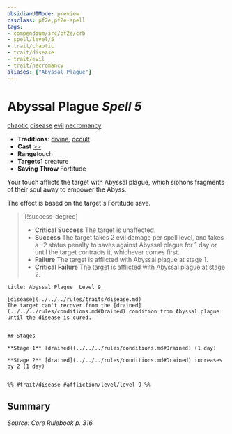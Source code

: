 ```yaml
---
obsidianUIMode: preview
cssclass: pf2e,pf2e-spell
tags:
- compendium/src/pf2e/crb
- spell/level/5
- trait/chaotic
- trait/disease
- trait/evil
- trait/necromancy
aliases: ["Abyssal Plague"]
---
```

# Abyssal Plague *Spell 5*   
[chaotic](../../rules/traits/chaotic.md)  [disease](../../rules/traits/disease.md)  [evil](../../rules/traits/evil.md)  [necromancy](../../rules/traits/necromancy.md)  

- **Traditions**: [divine](../../rules/traits/divine.md), [occult](../../rules/traits/occult.md)
- **Cast** [>>](../../rules/core-rulebook/chapter-9-playing-the-game.md#Actions "Two-Action") 
- **Range**touch
- **Targets**1 creature
- **Saving Throw** Fortitude

Your touch afflicts the target with Abyssal plague, which siphons fragments of their soul away to empower the Abyss.

The effect is based on the target's Fortitude save.

> [!success-degree] 
> - **Critical Success** The target is unaffected.
> - **Success** The target takes 2 evil damage per spell level, and takes a –2 status penalty to saves against Abyssal plague for 1 day or until the target contracts it, whichever comes first.
> - **Failure** The target is afflicted with Abyssal plague at stage 1.
> - **Critical Failure** The target is afflicted with Abyssal plague at stage 2.

```ad-inline-affliction
title: Abyssal Plague _Level 9_

[disease](../../../rules/traits/disease.md)  
The target can't recover from the [drained](../../../rules/conditions.md#Drained) condition from Abyssal plague until the disease is cured.


## Stages

**Stage 1** [drained](../../../rules/conditions.md#Drained) (1 day)

**Stage 2** [drained](../../../rules/conditions.md#Drained) increases by 2 (1 day)


%% #trait/disease #affliction/level/level-9 %%
```

## Summary

*Source: Core Rulebook p. 316*
